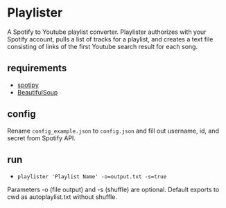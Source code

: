 Playlister
===
A Spotify to Youtube playlist converter. Playlister authorizes with your Spotify account, pulls a list of tracks for a playlist, and creates a text file consisting of links of the first Youtube search result for each song.

requirements
---
- [spotipy](https://github.com/plamere/spotipy)
- [BeautifulSoup](https://www.crummy.com/software/BeautifulSoup/)

config
---
Rename `config_example.json` to `config.json` and fill out username, id, and secret from Spotify API.

run
---
- `playlister 'Playlist Name' -o=output.txt -s=true`

Parameters -o (file output) and -s (shuffle) are optional. Default exports to cwd as autoplaylist.txt without shuffle.
